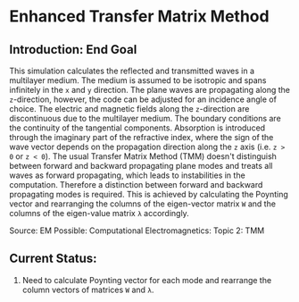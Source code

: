 # Enhanced Transfer Matrix Method



## Introduction: End Goal

This simulation calculates the reflected and transmitted waves in a multilayer medium. The medium is assumed to be isotropic and spans infinitely in the `x` and `y` direction. The plane waves are propagating along the `z`-direction, however, the code can be adjusted for an incidence angle of choice. The electric and magnetic fields along the `z`-direction are discontinuous due to the multilayer medium. The boundary conditions are the continuity of the tangential components. Absorption is introduced through the imaginary part of the refractive index, where the sign of the wave vector depends on the propagation direction along the `z` axis (i.e. `z > 0` or `z < 0`). The usual Transfer Matrix Method (TMM) doesn't distinguish between forward and backward propagating plane modes and treats all waves as forward propagating, which leads to instabilities in the computation. Therefore a distinction between forward and backward propagating modes is required. This is achieved by calculating the Poynting vector and rearranging the columns of the eigen-vector matrix `W` and the columns of the eigen-value matrix `λ` accordingly.

Source: EM Possible: Computational Electromagnetics: Topic 2: TMM 

## Current Status:

1) Need to calculate Poynting vector for each mode and rearrange the column vectors of matrices `W` and `λ`.